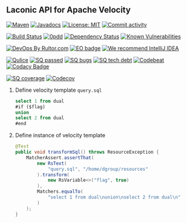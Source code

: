 ## Laconic API for Apache Velocity
[![Maven](https://img.shields.io/maven-central/v/com.github.dgroup/velocity.svg)](https://mvnrepository.com/artifact/com.github.dgroup/velocity)
[![Javadocs](http://www.javadoc.io/badge/com.github.dgroup/velocity.svg)](http://www.javadoc.io/doc/com.github.dgroup/velocity)
[![License: MIT](https://img.shields.io/github/license/mashape/apistatus.svg)](./license.txt) 
[![Commit activity](https://img.shields.io/github/commit-activity/y/dgroup/velocity.svg?style=flat-square)](https://github.com/dgroup/velocity/graphs/commit-activity)

[![Build Status](https://travis-ci.org/dgroup/velocity.svg?branch=master&style=for-the-badge)](https://travis-ci.org/dgroup/velocity)
[![0pdd](http://www.0pdd.com/svg?name=dgroup/velocity)](http://www.0pdd.com/p?name=dgroup/velocity)
[![Dependency Status](https://requires.io/github/dgroup/velocity/requirements.svg?branch=master)](https://requires.io/github/dgroup/velocity/requirements/?branch=master)
[![Known Vulnerabilities](https://snyk.io/test/github/dgroup/velocity/badge.svg)](https://snyk.io/org/dgroup/project/58b731a9-6b07-4ccf-9044-ad305ad243e6/?tab=dependencies&vulns=vulnerable)

[![DevOps By Rultor.com](http://www.rultor.com/b/dgroup/velocity)](http://www.rultor.com/p/dgroup/velocity)
[![EO badge](http://www.elegantobjects.org/badge.svg)](http://www.elegantobjects.org/#principles)
[![We recommend IntelliJ IDEA](http://www.elegantobjects.org/intellij-idea.svg)](https://www.jetbrains.com/idea/)

[![Qulice](https://img.shields.io/badge/qulice-passed-blue.svg)](http://www.qulice.com/)
[![SQ passed](https://sonarcloud.io/api/project_badges/measure?project=com.github.dgroup.velocity%3Avelocity&metric=alert_status)](https://sonarcloud.io/dashboard/index/com.github.dgroup.velocity:velocity)
[![SQ bugs](https://sonarcloud.io/api/project_badges/measure?project=com.github.dgroup.velocity%3Avelocity&metric=bugs)](https://sonarcloud.io/dashboard/index/com.github.dgroup.velocity:velocity)
[![SQ tech debt](https://sonarcloud.io/api/project_badges/measure?project=com.github.dgroup.velocity%3Avelocity&metric=sqale_index)](https://sonarcloud.io/dashboard/index/com.github.dgroup.velocity:velocity)
[![Codebeat](https://codebeat.co/badges/f61cb4a4-660f-4149-bbc6-8b66fec90941)](https://codebeat.co/projects/github-com-dgroup-velocity-master)
[![Codacy Badge](https://api.codacy.com/project/badge/Grade/a44d11a620da4ff0a6ff294ff9045aa3)](https://www.codacy.com/app/dgroup/velocity?utm_source=github.com&amp;utm_medium=referral&amp;utm_content=dgroup/velocity&amp;utm_campaign=Badge_Grade)

[![SQ coverage](https://sonarcloud.io/api/project_badges/measure?project=com.github.dgroup.velocity%3Avelocity&metric=coverage)](https://sonarcloud.io/dashboard/index/com.github.dgroup.velocity:velocity)
[![Codecov](https://codecov.io/gh/dgroup/velocity/branch/master/graph/badge.svg?token=Pqdeao3teI)](https://codecov.io/gh/dgroup/velocity)

1. Define velocity template `query.sql`
    ```sql
    select 1 from dual
    #if ($flag)
    union
    select 2 from dual
    #end
    ```
2. Define instance of velocity template
    ```java
    @Test
    public void transformSql() throws ResourceException {
        MatcherAssert.assertThat(
            new RsText(
                "query.sql", "/home/dgroup/resources"
            ).transform(
                new RsVariable<>("flag", true)
            ),
            Matchers.equalTo(
                "select 1 from dual\nunion\nselect 2 from dual\n"
            )
        );
    }
    ```